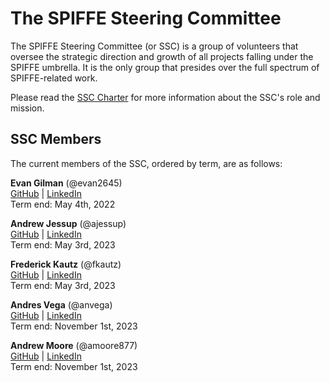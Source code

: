 # The SPIFFE Steering Committee
The SPIFFE Steering Committee (or SSC) is a group of volunteers that oversee the strategic direction and growth of all projects falling under the SPIFFE umbrella. It is the only group that presides over the full spectrum of SPIFFE-related work.

Please read the [SSC Charter](CHARTER.md) for more information about the SSC's role and mission.

## SSC Members
The current members of the SSC, ordered by term,  are as follows:

**Evan Gilman** (@evan2645)  
[GitHub](https://github.com/evan2645) | [LinkedIn](https://www.linkedin.com/in/evan2645)  
Term end: May 4th, 2022  

**Andrew Jessup** (@ajessup)  
[GitHub](https://github.com/ajessup) | [LinkedIn](https://www.linkedin.com/in/andrewjessup/)  
Term end: May 3rd, 2023  

**Frederick Kautz** (@fkautz)  
[GitHub](https://github.com/fkautz) | [LinkedIn](https://www.linkedin.com/in/fkautz/)  
Term end: May 3rd, 2023  

**Andres Vega** (@anvega)  
[GitHub](https://github.com/anvega) | [LinkedIn](https://www.linkedin.com/in/avegaarias/)  
Term end: November 1st, 2023  

**Andrew Moore** (@amoore877)  
[GitHub](https://github.com/amoore877) | [LinkedIn](https://www.linkedin.com/in/andrew-moore-681b1114a/)  
Term end: November 1st, 2023  

